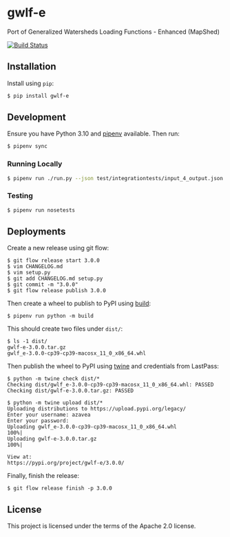 # gwlf-e
Port of Generalized Watersheds Loading Functions - Enhanced (MapShed)

[![Build Status](https://travis-ci.org/WikiWatershed/gwlf-e.svg?branch=develop)](https://travis-ci.org/WikiWatershed/gwlf-e)

## Installation

Install using `pip`:

```bash
$ pip install gwlf-e
```

## Development

Ensure you have Python 3.10 and [pipenv](https://pipenv.pypa.io/en/latest/) available. Then run:

```bash
$ pipenv sync
```

### Running Locally

```bash
$ pipenv run ./run.py --json test/integrationtests/input_4_output.json test/integrationtests/input_4.gms
```

### Testing

```bash
$ pipenv run nosetests
```

## Deployments

Create a new release using git flow:

```console
$ git flow release start 3.0.0
$ vim CHANGELOG.md
$ vim setup.py
$ git add CHANGELOG.md setup.py
$ git commit -m "3.0.0"
$ git flow release publish 3.0.0
```

Then create a wheel to publish to PyPI using [build](https://github.com/pypa/build):

```console
$ pipenv run python -m build
```

This should create two files under `dist/`:

```console
$ ls -1 dist/
gwlf-e-3.0.0.tar.gz
gwlf_e-3.0.0-cp39-cp39-macosx_11_0_x86_64.whl
```

Then publish the wheel to PyPI using [twine](https://github.com/pypa/twine/) and credentials from LastPass:

```console
$ python -m twine check dist/*
Checking dist/gwlf_e-3.0.0-cp39-cp39-macosx_11_0_x86_64.whl: PASSED
Checking dist/gwlf-e-3.0.0.tar.gz: PASSED
```
```console
$ python -m twine upload dist/*
Uploading distributions to https://upload.pypi.org/legacy/
Enter your username: azavea
Enter your password:
Uploading gwlf_e-3.0.0-cp39-cp39-macosx_11_0_x86_64.whl
100%|
Uploading gwlf-e-3.0.0.tar.gz
100%|

View at:
https://pypi.org/project/gwlf-e/3.0.0/
```

Finally, finish the release:

```console
$ git flow release finish -p 3.0.0
```

## License

This project is licensed under the terms of the Apache 2.0 license.
